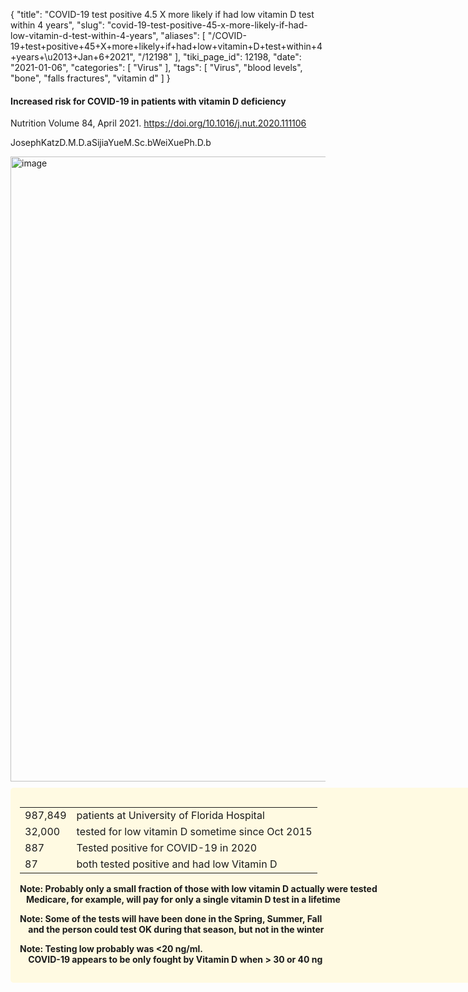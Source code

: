 {
    "title": "COVID-19 test positive 4.5 X more likely if had low vitamin D test within 4 years",
    "slug": "covid-19-test-positive-45-x-more-likely-if-had-low-vitamin-d-test-within-4-years",
    "aliases": [
        "/COVID-19+test+positive+45+X+more+likely+if+had+low+vitamin+D+test+within+4+years+\u2013+Jan+6+2021",
        "/12198"
    ],
    "tiki_page_id": 12198,
    "date": "2021-01-06",
    "categories": [
        "Virus"
    ],
    "tags": [
        "Virus",
        "blood levels",
        "bone",
        "falls fractures",
        "vitamin d"
    ]
}


#### Increased risk for COVID-19 in patients with vitamin D deficiency

Nutrition Volume 84, April 2021. https://doi.org/10.1016/j.nut.2020.111106

JosephKatzD.M.D.aSijiaYueM.Sc.bWeiXuePh.D.b

<img src="https://d378j1rmrlek7x.cloudfront.net/attachments/jpeg/ci-all.jpg" alt="image" width="1000">

<div class="border" style="background-color:#FFFAE2;padding:15px;margin:10px 0;border-radius:5px;width:800px">

| | |
| --- | --- |
| 987,849 | patients at University of Florida Hospital |
| 32,000 | tested for low vitamin D sometime since Oct 2015 |
| 887 | Tested positive for COVID-19 in 2020 |
| 87 | both tested positive and had low Vitamin D |

 **Note: Probably only a small fraction of those with low vitamin D actually were tested  
 &nbsp; &nbsp;Medicare, for example, will pay for only a single vitamin D test in a lifetime** 

 **Note: Some of the tests will have been done in the Spring, Summer, Fall  
 &nbsp; &nbsp; and the person could test OK during that season, but not in the winter** 

 **Note: Testing low probably was <20 ng/ml.    
 &nbsp; &nbsp; COVID-19 appears to be only fought by Vitamin D when > 30 or 40 ng**